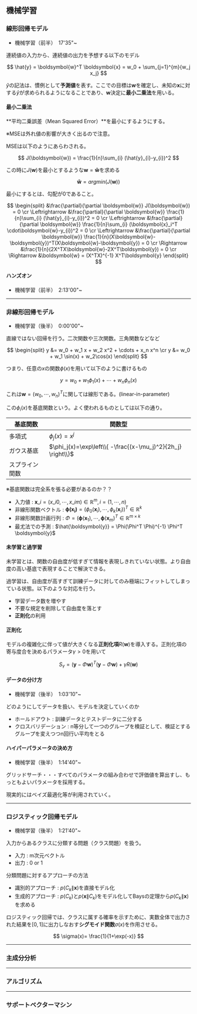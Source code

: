<script type="text/x-mathjax-config">MathJax.Hub.Config({tex2jax:{inlineMath:[['\$','\$'],['\\(','\\)']],processEscapes:true},CommonHTML: {matchFontHeight:false}});</script>
<script type="text/javascript" async src="https://cdnjs.cloudflare.com/ajax/libs/mathjax/2.7.1/MathJax.js?config=TeX-MML-AM_CHTML"></script>

## 機械学習
### 線形回帰モデル

- 機械学習（前半）　17'35"~

連続値の入力から、連続値の出力を予想する以下のモデル

$$
\hat{y} = \boldsymbol{w}^T \boldsymbol{x} = w_0 + \sum_{j=1}^{m}{w_j x_j} 
$$

$\hat{y}$の記法は、慣例として**予測値**を表す。ここでの目標は$\boldsymbol{w}$を確定し、未知の$\boldsymbol{x}$に対する$\hat{y}$が求められるようになることであり、$\boldsymbol{w}$決定に**最小二乗法**を用いる。

#### 最小二乗法

**平均二乗誤差（Mean Squared Error）**を最小にするようにする。

※MSEは外れ値の影響が大きく出るので注意。

MSEは以下のようにあらわされる。

$$
J(\boldsymbol{w}) = \frac{1}{n}\sum_{i} (\hat{y}_{i}-y_{i})^2
$$


この時に$J(\boldsymbol{w})$を最小とするような$\boldsymbol{w}=\boldsymbol{\hat{w}}$を求める

$$
\boldsymbol{\hat{w}} = argmin(J(\boldsymbol{w}))
$$

最小にするとは、勾配が0であること。

$$
\begin{split} 
&\frac{\partial}{\partial \boldsymbol{w}} J(\boldsymbol{w}) = 0 \cr 
\Leftrightarrow &\frac{\partial}{\partial \boldsymbol{w}} \frac{1}{n}\sum_{i} (\hat{y}_{i}-y_{i})^2 = 0 \cr 
\Leftrightarrow &\frac{\partial}{\partial \boldsymbol{w}} \frac{1}{n}\sum_{i} (\boldsymbol{x}_i^T \cdot\boldsymbol{w}-y_{i})^2 = 0 \cr 
\Leftrightarrow &\frac{\partial}{\partial \boldsymbol{w}} \frac{1}{n}(X\boldsymbol{w}-\boldsymbol{y})^T(X\boldsymbol{w}-\boldsymbol{y}) = 0 \cr 
\Rightarrow &\frac{1}{n}(2X^TX\boldsymbol{w}-2X^T\boldsymbol{y}) = 0 \cr
\Rightarrow &\boldsymbol{w} = (X^TX)^{-1} X^T\boldsymbol{y}
\end{split} 
$$

#### ハンズオン

- 機械学習（前半）　2:13'00"~

---
### 非線形回帰モデル

- 機械学習（後半）　0:00'00"~

直線ではない回帰を行う。二次関数や三次関数。三角関数などなど

$$
\begin{split} 
y &= w_0 + w_1 x + w_2 x^2 + \cdots + x_n x^n \cr
y &= w_0 + w_1 \sin(x) + w_2\cos(x)
\end{split} 
$$

つまり、任意の$x$の関数$\phi(x)$を用いて以下のように書けるもの

$$
y = w_0 + w_1 \phi_1(x) + \cdots + w_n \phi_n(x)
$$

これは$\boldsymbol{w}=(w_0,\cdots,w_n)^T$に関しては線形である。(linear-in-parameter)

この$\phi_i(x)$を基底関数という。よく使われるものとしては以下の通り。

|基底関数|関数型|
|---|---|
|多項式|$\phi_j(x)=x^j$|
|ガウス基底|$\phi_j(x)=\exp\left\\{ -\frac{(x-\mu_j)^2}{2h_j} \right\\}$|
|スプライン関数||

※基底関数は完全系を張る必要があるのか？？


- 入力値 : $\boldsymbol{x}\_{i}=(x\_{i0},\cdots,x\_{im})\in \mathbb{R}^m , i = (1,\cdots, n)$  
- 非線形関数ベクトル : $\boldsymbol{\phi(\boldsymbol{x}_i)} =(\phi_0(\boldsymbol{x}_i),\cdots,\phi_k(\boldsymbol{x}_i))^T \in \mathbb{R}^k$
- 非線形関数計画行列 : $\Phi =(\boldsymbol{\phi}(\boldsymbol{x}_1),\cdots,\boldsymbol{\phi}(\boldsymbol{x}_m)^T \in \mathbb{R}^{m\times k}$
- 最尤法での予測 : $\hat{\boldsymbol{y}} = \Phi(\Phi^T \Phi)^{-1} \Phi^T \boldsymbol{y}$

#### 未学習と過学習

未学習とは、関数の自由度が低すぎて情報を表現しきれていない状態。より自由度の高い基底で表現することで解決できる。


過学習は、自由度が高すぎて訓練データに対してのみ極端にフィットしてしまっている状態。以下のような対応を行う。

- 学習データ数を増やす
- 不要な規定を削除して自由度を落とす
- **正則化**の利用

#### 正則化

モデルの複雑化に伴って値が大きくなる**正則化項**$R(\boldsymbol{w})$を導入する。正則化項の寄与度合を決めるパラメータ$\gamma > 0$を用いて


$$
S_{\gamma}=(\boldsymbol{y}-\Phi\boldsymbol{w})^T(\boldsymbol{y}-\Phi\boldsymbol{w})+\gamma R(\boldsymbol{w})
$$

#### データの分け方

- 機械学習（後半）　1:03'10"~

どのようにしてデータを扱い、モデルを決定していくのか

- ホールドアウト : 訓練データとテストデータに二分する
- クロスバリデーション : n等分して一つのグループを検証として、検証とするグループを変えつつn回行い平均をとる


#### ハイパーパラメータの決め方

- 機械学習（後半）　1:14'40"~

グリッドサーチ・・・すべてのパラメータの組み合わせで評価値を算出すし、もっともよいパラメータを採用する。

現実的にはベイズ最適化等が利用されていく。

---
### ロジスティック回帰モデル

- 機械学習（後半）　1:21'40"~

入力からあるクラスに分類する問題（クラス問題）を扱う。

- 入力 : m次元ベクトル
- 出力 : 0 or 1

分類問題に対するアプローチの方法

- 識別的アプローチ : $p(C_k\|\boldsymbol{x})$を直接モデル化
- 生成的アプローチ : $p(C_k)$と$p(\boldsymbol{x}\|C_k)$をモデル化してBaysの定理から$p(C_k\|\boldsymbol{x})$を求める


ロジスティック回帰では、クラスに属する確率を示すために、実数全体で出力された結果を$[0,1]$に出力しなおす**シグモイド関数**$\sigma(x)$を作用させる。

$$
\sigma(x)= \frac{1}{1+\exp(-x)}
$$

---
### 主成分分析
---
### アルゴリズム
---
### サポートベクターマシン
